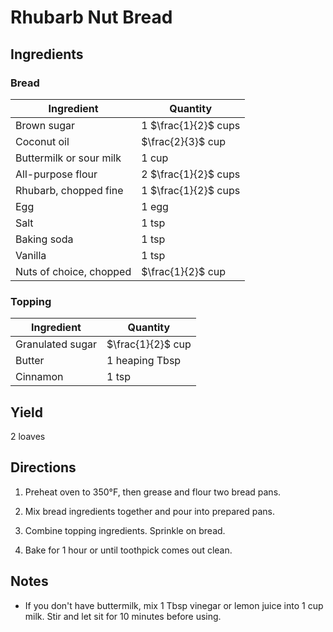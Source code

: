 # Rhubarb Nut Bread

## Ingredients

### Bread

| Ingredient | Quantity |
| --- | --- |
| Brown sugar | 1 $\frac{1}{2}$ cups |
| Coconut oil | $\frac{2}{3}$ cup |
| Buttermilk or sour milk | 1 cup |
| All-purpose flour | 2 $\frac{1}{2}$ cups |
| Rhubarb, chopped fine | 1 $\frac{1}{2}$ cups |
| Egg | 1 egg |
| Salt | 1 tsp |
| Baking soda | 1 tsp |
| Vanilla | 1 tsp |
| Nuts of choice, chopped | $\frac{1}{2}$ cup |

### Topping

| Ingredient | Quantity |
| --- | --- |
| Granulated sugar | $\frac{1}{2}$ cup |
| Butter | 1 heaping Tbsp |
| Cinnamon | 1 tsp |


## Yield

2 loaves


## Directions

1. Preheat oven to 350°F, then grease and flour two bread pans.

2. Mix bread ingredients together and pour into prepared pans.

3. Combine topping ingredients. Sprinkle on bread.

4. Bake for 1 hour or until toothpick comes out clean.


## Notes
- If you don't have buttermilk, mix 1 Tbsp vinegar or lemon juice into 1 cup
  milk. Stir and let sit for 10 minutes before using.

